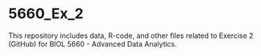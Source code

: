 # 5660_Ex_2
This repository includes data, R-code, and other files related to Exercise 2 (GitHub) for BIOL 5660 - Advanced Data Analytics. 
